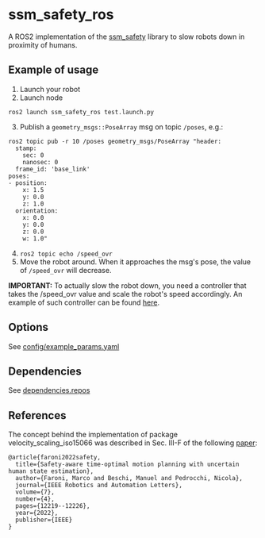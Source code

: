 # ssm_safety_ros

A ROS2 implementation of the [ssm_safety](https://github.com/CNR-STIIMA-IRAS/ssm_safety/tree/rosfree) library to slow robots down in proximity of humans.

## Example of usage

1. Launch your robot
2. Launch node
```
ros2 launch ssm_safety_ros test.launch.py
```
3. Publish a ```geometry_msgs::PoseArray``` msg on topic ```/poses```, e.g.:
```
ros2 topic pub -r 10 /poses geometry_msgs/PoseArray "header:
  stamp:
    sec: 0
    nanosec: 0
  frame_id: 'base_link'
poses:
- position:
    x: 1.5
    y: 0.0
    z: 1.0
  orientation:
    x: 0.0
    y: 0.0
    z: 0.0
    w: 1.0"
```
4. ```ros2 topic echo /speed_ovr```
5. Move the robot around. When it approaches the msg's pose, the value of ```/speed_ovr``` will decrease.

**IMPORTANT:** To actually slow the robot down, you need a controller that takes the /speed_ovr value and scale the robot's speed accordingly.
An example of such controller can be found [here](https://github.com/JRL-CARI-CNR-UNIBS/scaled_follow_joint_trajectory_controller_ros2).

## Options

See [config/example_params.yaml](https://github.com/JRL-CARI-CNR-UNIBS/ssm_safety_ros/blob/main/config/example_params.yaml)

## Dependencies

See [dependencies.repos](https://github.com/JRL-CARI-CNR-UNIBS/ssm_safety_ros/blob/main/dependencies.repos) 

## References

The concept behind the implementation of package velocity_scaling_iso15066 was described in Sec. III-F of the following [paper](https://arxiv.org/pdf/2210.11655.pdf ):
```
@article{faroni2022safety,
  title={Safety-aware time-optimal motion planning with uncertain human state estimation},
  author={Faroni, Marco and Beschi, Manuel and Pedrocchi, Nicola},
  journal={IEEE Robotics and Automation Letters},
  volume={7},
  number={4},
  pages={12219--12226},
  year={2022},
  publisher={IEEE}
}
```

